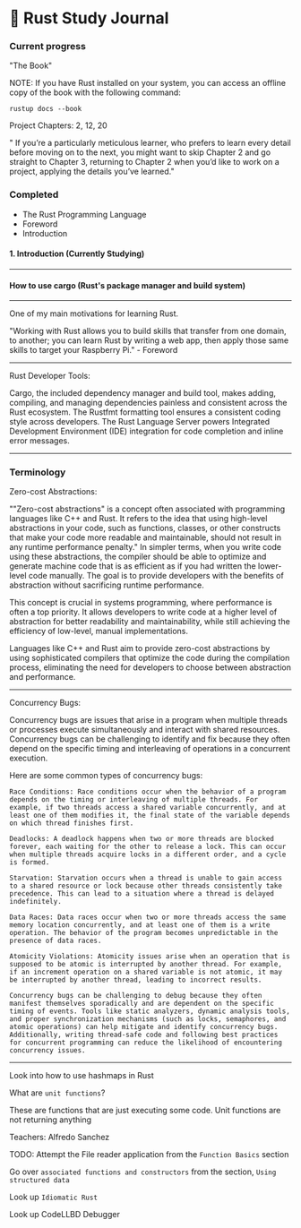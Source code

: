 #  Rust Study Journal

### Current progress 

"The Book"

NOTE: If you have Rust installed on your system, 
you can access an offline copy of the book with the following command:

`rustup docs --book`

Project Chapters: 2, 12, 20

" If you’re a particularly meticulous learner, 
who prefers to learn every detail before moving on to the next,
you might want to skip Chapter 2 and go straight to Chapter 3,
returning to Chapter 2 when you’d like to work on a project, 
applying the details you’ve learned."


### Completed
- The Rust Programming Language
- Foreword
- Introduction

#### 1. Introduction (Currently Studying)



---

#### How to use cargo (Rust's package manager and build system)

---

One of my main motivations for learning Rust.

"Working with Rust allows you to build skills that transfer from one domain,
to another; you can learn Rust by writing a web app, 
then apply those same skills to target your Raspberry Pi." - Foreword

---

Rust Developer Tools:



Cargo, the included dependency manager and build tool, makes adding, compiling, and managing dependencies painless and consistent across the Rust ecosystem.
The Rustfmt formatting tool ensures a consistent coding style across developers.
The Rust Language Server powers Integrated Development Environment (IDE) integration for code completion and inline error messages.

---

### Terminology 

Zero-cost Abstractions:

""Zero-cost abstractions" is a concept often associated with programming languages like C++ and Rust. It refers to the idea that using high-level abstractions in your code, such as functions, classes, or other constructs that make your code more readable and maintainable, should not result in any runtime performance penalty."
In simpler terms, when you write code using these abstractions, the compiler should be able to optimize and generate machine code that is as efficient as if you had written the lower-level code manually. The goal is to provide developers with the benefits of abstraction without sacrificing runtime performance.

This concept is crucial in systems programming, where performance is often a top priority. It allows developers to write code at a higher level of abstraction for better readability and maintainability, while still achieving the efficiency of low-level, manual implementations.

Languages like C++ and Rust aim to provide zero-cost abstractions by using sophisticated compilers that optimize the code during the compilation process, eliminating the need for developers to choose between abstraction and performance.

---

Concurrency Bugs:

Concurrency bugs are issues that arise in a program when multiple threads or processes execute simultaneously and interact with shared resources. Concurrency bugs can be challenging to identify and fix because they often depend on the specific timing and interleaving of operations in a concurrent execution.

Here are some common types of concurrency bugs:

    Race Conditions: Race conditions occur when the behavior of a program depends on the timing or interleaving of multiple threads. For example, if two threads access a shared variable concurrently, and at least one of them modifies it, the final state of the variable depends on which thread finishes first.

    Deadlocks: A deadlock happens when two or more threads are blocked forever, each waiting for the other to release a lock. This can occur when multiple threads acquire locks in a different order, and a cycle is formed.

    Starvation: Starvation occurs when a thread is unable to gain access to a shared resource or lock because other threads consistently take precedence. This can lead to a situation where a thread is delayed indefinitely.

    Data Races: Data races occur when two or more threads access the same memory location concurrently, and at least one of them is a write operation. The behavior of the program becomes unpredictable in the presence of data races.

    Atomicity Violations: Atomicity issues arise when an operation that is supposed to be atomic is interrupted by another thread. For example, if an increment operation on a shared variable is not atomic, it may be interrupted by another thread, leading to incorrect results.

    Concurrency bugs can be challenging to debug because they often manifest themselves sporadically and are dependent on the specific timing of events. Tools like static analyzers, dynamic analysis tools, and proper synchronization mechanisms (such as locks, semaphores, and atomic operations) can help mitigate and identify concurrency bugs. Additionally, writing thread-safe code and following best practices for concurrent programming can reduce the likelihood of encountering concurrency issues.

---
Look into how to use hashmaps in Rust

What are `unit functions`?

These are functions that are just executing some code.
Unit functions are not returning anything

Teachers:
Alfredo Sanchez

TODO: 
Attempt the File reader application from the `Function Basics` section

Go over `associated functions and constructors` from the section,
`Using structured data`

Look up `Idiomatic Rust`

Look up CodeLLBD Debugger
